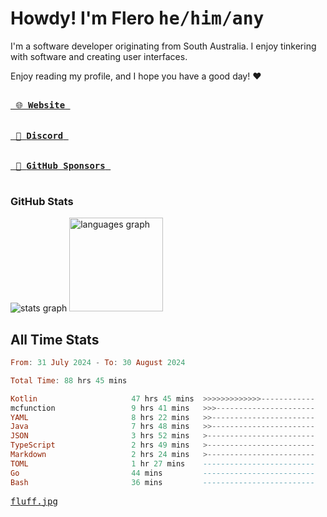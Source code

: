 # Howdy! I'm Flero <kbd>he/him/any</kbd>

I'm a software developer originating from South Australia. I enjoy tinkering with software and creating user interfaces.

Enjoy reading my profile, and I hope you have a good day! :heart:

<a href="https://flero.dev/">
    <kbd>
        <br>
        &nbsp;🌐 <strong>Website</strong>&nbsp;
        <br>
        <br>
    </kbd>
</a>

<a href="https://discord.com/users/1059375676769189938">
    <kbd>
        <br>
        &nbsp;💬 <strong>Discord</strong>&nbsp;
        <br>
        <br>
    </kbd>
</a>

<a href="https://github.com/sponsors/flerouwu">
    <kbd>
        <br>
        &nbsp;🩷 <strong>GitHub Sponsors</strong>&nbsp;
        <br>
        <br>
    </kbd>
</a>

### GitHub Stats
<!-- <p> allows it to be shown side-by-side -->
<div>
  <img src="https://github-readme-stats.vercel.app/api?hide_title=true&hide_rank=false&show_icons=true&include_all_commits=true&count_private=true&disable_animations=true&theme=github_dark&locale=en&hide_border=true&username=flerouwu" alt="stats graph"  />
  <img src="https://github-readme-stats.vercel.app/api/top-langs?locale=en&hide_title=false&langs_count=5&theme=github_dark&hide_border=true&username=flerouwu&layout=compact" alt="languages graph" height="150"  />
</div>

## All Time Stats

<!--START_SECTION:waka-->

```haskell
From: 31 July 2024 - To: 30 August 2024

Total Time: 88 hrs 45 mins

Kotlin                     47 hrs 45 mins  >>>>>>>>>>>>>------------   53.72 %
mcfunction                 9 hrs 41 mins   >>>----------------------   10.91 %
YAML                       8 hrs 22 mins   >>-----------------------   09.42 %
Java                       7 hrs 48 mins   >>-----------------------   08.78 %
JSON                       3 hrs 52 mins   >------------------------   04.35 %
TypeScript                 2 hrs 49 mins   >------------------------   03.18 %
Markdown                   2 hrs 24 mins   >------------------------   02.70 %
TOML                       1 hr 27 mins    -------------------------   01.64 %
Go                         44 mins         -------------------------   00.83 %
Bash                       36 mins         -------------------------   00.69 %
```

<!--END_SECTION:waka-->

<a href="https://raw.githubusercontent.com/flerouwu/flerouwu/main/fluff.jpg">
  <kbd>fluff.jpg</kbd>
</a>
